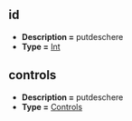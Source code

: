 ## id
* **Description =** putdeschere
* **Type =** [Int](https://api.haxeflixel.com/Int.html)

## controls
* **Description =** putdeschere
* **Type =** [Controls](https://api.haxeflixel.com/Controls.html)

